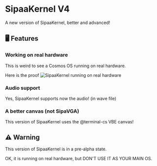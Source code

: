 # SipaaKernel V4
A new version of SipaaKernel, better and advanced!

## 🖥️ Features
### Working on real hardware
This is weird to see a Cosmos OS running on real hardware.

Here is the proof
![SipaaKernel running on real hardware](https://github.com/RaphMar2021/SipaaKernelV4/blob/master/sipaakernel_realhardware.jpg?raw=true)

### Audio support
Yes, SipaaKernel supports now the audio! (in wave file)

### A better canvas (not SipaVGA)
This version of SipaaKernel uses the @terminal-cs VBE canvas!

## ⚠️ Warning
This version of SipaaKernel is in a pre-alpha state.

OK, it is running on real hardware, but DON'T USE IT AS YOUR MAIN OS.
